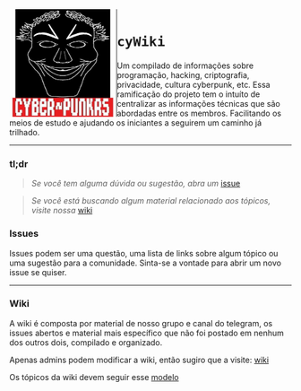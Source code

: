 <img src="data/cyberpunkrs.jpg" align="left" width="192px" height="192px"/>

# `cyWiki`

Um compilado de informações sobre programação, hacking, criptografia, privacidade, cultura cyberpunk, etc.
Essa ramificação do projeto tem o intuíto de centralizar as informações técnicas que são abordadas entre os membros. Facilitando os meios de estudo e ajudando os iniciantes a seguirem um caminho já trilhado.

----


### tl;dr

  > *Se você tem alguma dúvida ou sugestão, abra um* [issue](https://github.com/Cyberpunkrs/cyWiki/blob/dev/wikitags.md)

  > *Se você está buscando algum material relacionado aos tópicos, visite nossa* [wiki](https://github.com/Cyberpunkrs/cyWiki/wiki)


### Issues

  Issues podem ser uma questão, uma lista de links sobre algum tópico ou uma sugestão para a comunidade. Sinta-se a vontade para abrir um novo issue se quiser.

 ----

 ### Wiki

   A wiki é composta por material de nosso grupo e canal do telegram, os issues abertos e material mais específico que não foi postado em nenhum dos outros dois, compilado e organizado.

   Apenas admins podem modificar a wiki, então sugiro que a visite: [wiki](https://github.com/Cyberpunkrs/cyWiki/wiki)
   
   Os tópicos da wiki devem seguir esse [modelo](https://github.com/Cyberpunkrs/cyWiki/blob/dev/topicschema.md)
